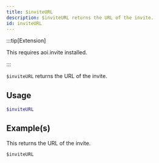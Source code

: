 ```yaml
---
title: $inviteURL
description: $inviteURL returns the URL of the invite.
id: inviteURL
---
```


:::tip[Extension]

This requires aoi.invite installed.

:::


`$inviteURL` returns the URL of the invite.

## Usage

```php
$inviteURL
```

## Example(s)

This returns the URL of the invite.

```javascript
$inviteURL
```
